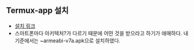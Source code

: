 ## Termux-app 설치

- [설치 링크](https://github.com/termux/termux-app/releases)
- 스마트폰마다 아키텍처?가 다르기 때문에 어떤 것을 받으라고 하기가 애매하다. 내 기준에서는 ~armeabi-v7a.apk으로 설치하였다.
